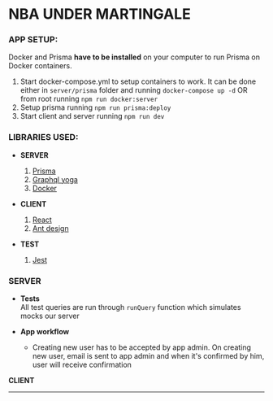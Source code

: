 # NBA UNDER MARTINGALE

### APP SETUP:

Docker and Prisma **have to be installed** on your computer to run Prisma on Docker containers.

1. Start docker-compose.yml to setup containers to work. It can be done either in `server/prisma` folder and running `docker-compose up -d` OR from root running `npm run docker:server`
2. Setup prisma running `npm run prisma:deploy`
3. Start client and server running `npm run dev`

### LIBRARIES USED:

- **SERVER**

  1. [Prisma](https://www.prisma.io/)
  2. [Graphql yoga](https://github.com/prisma/graphql-yoga)
  3. [Docker](https://www.docker.com/)

- **CLIENT**

  1. [React](https://reactjs.org/)
  2. [Ant design](https://ant.design/)

- **TEST**

  1. [Jest](https://jestjs.io/)

### **SERVER**

- **Tests**  
  All test queries are run through `runQuery` function which simulates mocks our server

- **App workflow**

  - Creating new user has to be accepted by app admin. On creating new user, email is sent to app admin and when it's confirmed by him, user will receive confirmation

**CLIENT**

---

